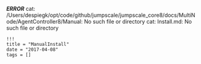 
***ERROR***
cat: /Users/despiegk/opt/code/github/jumpscale/jumpscale_core8/docs/MultiNode/AgentController8/Manual: No such file or directory
cat: Install.md: No such file or directory


```
!!!
title = "ManualInstall"
date = "2017-04-08"
tags = []
```
